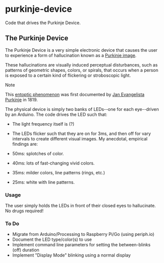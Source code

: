 # purkinje-device
Code that drives the Purkinje Device.

## The Purkinje Device
The Purkinje Device is a very simple electronic device that causes the user to experience a form of hallucination known as a [Purkinje image](https://en.wikipedia.org/wiki/Purkinje_images).

These hallucinations are visually induced perceptual disturbances, such as patterns of geometric shapes, colors, or spirals, that occurs when a person is exposed to a certain kind of flickering or stroboscopic light.

> [!NOTE]
> This [entoptic phenomenon](https://en.wikipedia.org/wiki/Entoptic_phenomenon) was first documented by [Jan Evangelista Purkinje](https://en.wikipedia.org/wiki/Jan_Evangelista_Purkyně) in 1819.

The physical device is simply two banks of LEDs--one for each eye--driven by an Arduino. The code drives the LED such that:

- The light frequency itself is (?)
- The LEDs flicker such that they are on for 3ms, and then off for vary intervals to create different visual images. My anecdotal, empirical findings are:

- 50ms: splotches of color.
- 40ms: lots of fast-changing vivid colors.
- 35ms: milder colors, line patterns (rings, etc.)
- 25ms: white with line patterns.

### Usage
The user simply holds the LEDs in front of their closed eyes to hallucinate. No drugs required!

### To Do
- Migrate from Arduino/Processing to Raspberry Pi/Go (using periph.io)
- Document the LED type/color(s) to use
- Implement command line parameters for setting the between-blinks (off) duration
- Implement "Display Mode" blinking using a normal display
